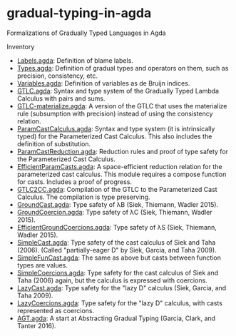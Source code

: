 # gradual-typing-in-agda
Formalizations of Gradually Typed Languages in Agda

Inventory
* [Labels.agda](./Labels.agda): Definition of blame labels.
* [Types.agda](./Types.agda): Definition of gradual types and
   operators on them, such as precision, consistency, etc.
* [Variables.agda](./Variables.agda): Definition of variables as de
   Bruijn indices.
* [GTLC.agda](./GTLC.agda): Syntax and type system of the Gradually
   Typed Lambda Calculus with pairs and sums.
* [GTLC-materialize.agda](./GTLC-materialize.agda): A version of the GTLC
   that uses the materialize rule (subsumption with precision)
   instead of using the consistency relation.
* [ParamCastCalculus.agda](./ParamCastCalculus.agda): Syntax and type
   system (it is intrinsically typed) for the Parameterized Cast
   Calculus. This also includes the definition of substitution.
* [ParamCastReduction.agda](./ParamCastReduction.agda): Reduction
   rules and proof of type safety for the Parameterized Cast
   Calculus.
* [EfficientParamCasts.agda](./EfficientParamCasts.agda): A
   space-efficient reduction relation for the parameterized cast
   calculus. This module requires a compose function for
   casts. Includes a proof of progress.
* [GTLC2CC.agda](./GTLC2CC.agda): Compilation of the GTLC to the
   Parameterized Cast Calculus.  The compilation is type preserving.
* [GroundCast.agda](./GroundCast.agda): Type safety of λB (Siek,
   Thiemann, Wadler 2015).
* [GroundCoercion.agda](./GroundCast.agda): Type safety of λC (Siek,
   Thiemann, Wadler 2015).
* [EfficientGroundCoercions.agda](./EfficientGroundCoercions.agda):
   Type safety of λS (Siek, Thiemann, Wadler 2015).
* [SimpleCast.agda](./SimpleCast.agda): Type safety of the cast
   calculus of Siek and Taha (2006). (Called "partially-eager D" by
   Siek, Garcia, and Taha 2009).
* [SimpleFunCast.agda](./SimpleFunCast.agda): The same as above but
   casts between function types are values.
* [SimpleCoercions.agda](./SimpleCoercions.agda): Type safety for the
   cast calculus of Siek and Taha (2006) again, but the calculus is
   expressed with coercions.
* [LazyCast.agda](./LazyCast.agda): Type safety for the "lazy D"
   calculus (Siek, Garcia, and Taha 2009).
* [LazyCoercions.agda](./LazyCoercions.agda): Type safety for the
   "lazy D" calculus, with casts represented as coercions.
* [AGT.agda](./AGT.agda): A start at Abstracting Gradual Typing
   (Garcia, Clark, and Tanter 2016).

